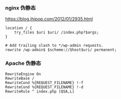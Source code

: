 ### nginx 伪静态
https://blog.ihipop.com/2012/01/2935.html

```
location / {
	try_files $uri $uri/ /index.php?$args;
}

# Add trailing slash to */wp-admin requests.
rewrite /wp-admin$ $scheme://$host$uri/ permanent;
```
### Apache 伪静态
```
RewriteEngine On
RewriteBase /
RewriteCond %{REQUEST_FILENAME} !-f
RewriteCond %{REQUEST_FILENAME} !-d
RewriteRule ^ index.php [QSA,L]
```